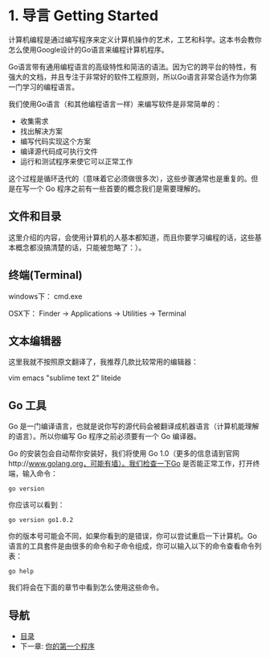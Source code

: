 # 1. 导言 Getting Started

计算机编程是通过编写程序来定义计算机操作的艺术，工艺和科学。这本书会教你怎么使用Google设计的Go语言来编程计算机程序。

Go语言带有通用编程语言的高级特性和简洁的语法。因为它的跨平台的特性，有强大的文档，并且专注于非常好的软件工程原则，所以Go语言非常合适作为你第一门学习的编程语言。

我们使用Go语言（和其他编程语言一样）来编写软件是非常简单的：

* 收集需求
* 找出解决方案
* 编写代码实现这个方案
* 编译源代码成可执行文件
* 运行和测试程序来使它可以正常工作

这个过程是循环迭代的（意味着它必须做很多次），这些步骤通常也是重复的。但是在写一个 Go 程序之前有一些首要的概念我们是需要理解的。

## 文件和目录
这里介绍的内容，会使用计算机的人基本都知道，而且你要学习编程的话，这些基本概念都没搞清楚的话，只能被忽略了：）。

## 终端(Terminal)

windows下：
cmd.exe

OSX下：
Finder → Applications → Utilities → Terminal


## 文本编辑器

这里我就不按照原文翻译了，我推荐几款比较常用的编辑器：

vim emacs "sublime text 2" liteide

## Go 工具

Go 是一门编译语言，也就是说你写的源代码会被翻译成机器语言（计算机能理解的语言）。所以你编写 Go 程序之前必须要有一个 Go 编译器。

Go 的安装包会自动帮你安装好，我们将使用 Go 1.0（更多的信息请到官网http://www.golang.org，可能有墙）。我们检查一下Go 是否能正常工作，打开终端，输入命令：

	go version

你应该可以看到：
	
	go version go1.0.2

你的版本号可能会不同，如果你看到的是错误，你可以尝试重启一下计算机。Go语言的工具套件是由很多的命令和子命令组成，你可以输入以下的命令查看命令列表：

	go help

我们将会在下面的章节中看到怎么使用这些命令。

## 导航
* [目录](0.md)
* 下一章: [你的第一个程序](2.md)